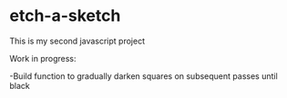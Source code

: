 # etch-a-sketch
This is my second javascript project  

Work in progress:  

-Build function to gradually darken squares on subsequent passes until black
